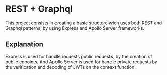 # REST + Graphql
This project consists in creating a basic structure wich uses both REST and Graphql patterns, by using Express and Apollo Server frameworks.

## Explanation
Express is used for handle requests public requests, by the creation of public enpoints. And Apollo Server is used for handle private requests by the verification and decoding of JWTs on the context function.
